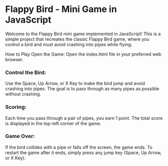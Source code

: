 
# Flappy Bird - Mini Game in JavaScript



Welcome to the Flappy Bird mini game implemented in JavaScript! This is a simple project that recreates the classic Flappy Bird game, where you control a bird and must avoid crashing into pipes while flying.

How to Play
Open the Game: Open the index.html file in your preferred web browser.

### Control the Bird:

Use the Space, Up Arrow, or X Key to make the bird jump and avoid crashing into pipes.
The goal is to pass through as many pipes as possible without crashing.

### Scoring:

Each time you pass through a pair of pipes, you earn 1 point.
The total score is displayed in the top-left corner of the game.
### Game Over:

If the bird collides with a pipe or falls off the screen, the game ends.
To restart the game after it ends, simply press any jump key (Space, Up Arrow, or X Key).
